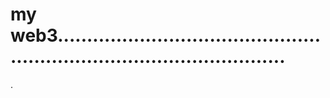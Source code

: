 # my web3............................................................................................
.
